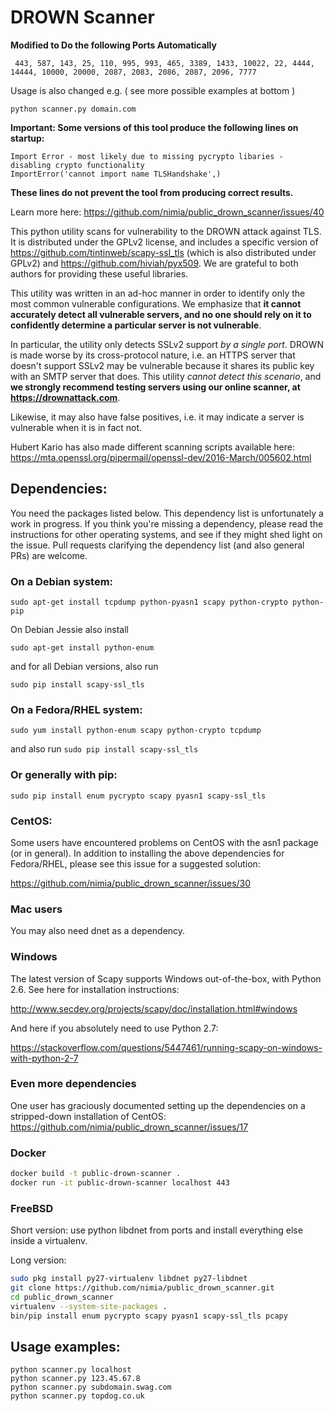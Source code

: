 DROWN Scanner
=============

**Modified to Do the following Ports Automatically**
```
 443, 587, 143, 25, 110, 995, 993, 465, 3389, 1433, 10022, 22, 4444, 14444, 10000, 20000, 2087, 2083, 2086, 2087, 2096, 7777 
```


Usage is also changed e.g. ( see more possible examples at bottom )
```
python scanner.py domain.com
```




**Important: Some versions of this tool produce the following lines on startup:**

```
Import Error - most likely due to missing pycrypto libaries - disabling crypto functionality
ImportError('cannot import name TLSHandshake',)
```

**These lines do not prevent the tool from producing correct results.**

Learn more here: https://github.com/nimia/public_drown_scanner/issues/40


This python utility scans for vulnerability to the DROWN attack against TLS.
It is distributed under the GPLv2 license, and includes a specific version of
https://github.com/tintinweb/scapy-ssl_tls (which is also distributed under GPLv2)
and
https://github.com/hiviah/pyx509.
We are grateful to both authors for providing these useful libraries.

This utility was written in an ad-hoc manner in order to identify
only the most common vulnerable configurations.
We emphasize that **it cannot accurately detect all vulnerable servers,
and no one should rely on it to confidently determine a particular server is not vulnerable**.

In particular, the utility only detects SSLv2 support *by a single port*.
DROWN is made worse by its cross-protocol nature, i.e.
an HTTPS server that doesn't support SSLv2 may be vulnerable
because it shares its public key with an SMTP server that does.
This utility *cannot detect this scenario*, and **we strongly recommend
testing servers using our online scanner, at https://drownattack.com**.

Likewise, it may also have false positives,
i.e. it may indicate a server is vulnerable when it is in fact not.

Hubert Kario has also made different scanning scripts available here:
https://mta.openssl.org/pipermail/openssl-dev/2016-March/005602.html

Dependencies:
--------------
You need the packages listed below.
This dependency list is unfortunately a work in progress.
If you think you're missing a dependency, please read the instructions for other operating systems,
and see if they might shed light on the issue.
Pull requests clarifying the dependency list (and also general PRs) are welcome.


### On a Debian system:

`sudo apt-get install tcpdump python-pyasn1 scapy python-crypto python-pip`

On Debian Jessie also install

`sudo apt-get install python-enum`

and for all Debian versions, also run

`sudo pip install scapy-ssl_tls`

### On a Fedora/RHEL system:

`sudo yum install python-enum scapy python-crypto tcpdump`

and also run `sudo pip install scapy-ssl_tls`

### Or generally with pip:

`sudo pip install enum pycrypto scapy pyasn1 scapy-ssl_tls`

### CentOS:

Some users have encountered problems on CentOS with the asn1 package (or in general).
In addition to installing the above dependencies for Fedora/RHEL,
please see this issue for a suggested solution:

https://github.com/nimia/public_drown_scanner/issues/30

### Mac users

You may also need dnet as a dependency.

### Windows
The latest version of Scapy supports Windows out-of-the-box, with Python 2.6.
See here for installation instructions:

http://www.secdev.org/projects/scapy/doc/installation.html#windows

And here if you absolutely need to use Python 2.7:

https://stackoverflow.com/questions/5447461/running-scapy-on-windows-with-python-2-7

### Even more dependencies
One user has graciously documented setting up the dependencies
on a stripped-down installation of CentOS:
https://github.com/nimia/public_drown_scanner/issues/17

### Docker
```bash
docker build -t public-drown-scanner .
docker run -it public-drown-scanner localhost 443
```

### FreeBSD

Short version: use python libdnet from ports and install everything else inside a virtualenv.

Long version:

```bash
sudo pkg install py27-virtualenv libdnet py27-libdnet
git clone https://github.com/nimia/public_drown_scanner.git
cd public_drown_scanner
virtualenv --system-site-packages .
bin/pip install enum pycrypto scapy pyasn1 scapy-ssl_tls pcapy
```

Usage examples:
---------------
```
python scanner.py localhost 
python scanner.py 123.45.67.8
python scanner.py subdomain.swag.com
python scanner.py topdog.co.uk
